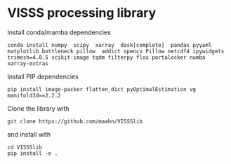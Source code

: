 # VISSS processing library

Install conda/mamba dependencies

    conda install numpy  scipy  xarray  dask[complete]  pandas pyyaml matplotlib bottleneck pillow  addict opencv Pillow netcdf4 ipywidgets trimesh=4.0.5 scikit-image tqdm filterpy flox portalocker numba xarray-extras

Install PIP dependencies

    pip install image-packer flatten_dict pyOptimalEstimation vg manifold3d==2.2.2

Clone the library with 

    git clone https://github.com/maahn/VISSSlib

and install with

    cd VISSSlib
    pip install -e .
